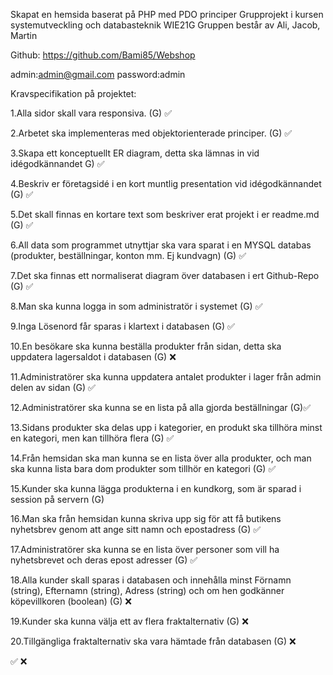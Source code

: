 
 Skapat en hemsida baserat på PHP med PDO principer
 Grupprojekt i kursen systemutveckling och databasteknik WIE21G
 Gruppen består av Ali, Jacob, Martin

Github: https://github.com/Bami85/Webshop

admin:admin@gmail.com
password:admin

Kravspecifikation på projektet:

 1.Alla sidor skall vara responsiva. (G) ✅

 2.Arbetet ska implementeras med objektorienterade principer. (G) ✅

 3.Skapa ett konceptuellt ER diagram, detta ska lämnas in vid idégodkännandet G) ✅

 4.Beskriv er företagsidé i en kort muntlig presentation vid idégodkännandet (G) ✅

 5.Det skall finnas en kortare text som beskriver erat projekt i er readme.md (G) ✅

 6.All data som programmet utnyttjar ska vara sparat i en MYSQL databas (produkter, beställningar, konton mm. Ej kundvagn) (G) ✅

 7.Det ska finnas ett normaliserat diagram över databasen i ert Github-Repo (G) ✅

 8.Man ska kunna logga in som administratör i systemet (G) ✅

 9.Inga Lösenord får sparas i klartext i databasen (G) ✅

 10.En besökare ska kunna beställa produkter från sidan, detta ska uppdatera lagersaldot i databasen (G) ❌

 11.Administratörer ska kunna uppdatera antalet produkter i lager från admin delen av sidan (G) ✅

 12.Administratörer ska kunna se en lista på alla gjorda beställningar (G)✅

 13.Sidans produkter ska delas upp i kategorier, en produkt ska tillhöra minst en kategori, men kan tillhöra flera (G) ✅

 14.Från hemsidan ska man kunna se en lista över alla produkter, och man ska kunna lista bara dom produkter som tillhör en kategori (G) ✅

 15.Kunder ska kunna lägga produkterna i en kundkorg, som är sparad i session på servern (G)

16.Man ska från hemsidan kunna skriva upp sig för att få butikens nyhetsbrev genom att ange sitt namn och epostadress (G) ✅

17.Administratörer ska kunna se en lista över personer som vill ha nyhetsbrevet och deras epost adresser (G) ✅

18.Alla kunder skall sparas i databasen och innehålla minst Förnamn (string), Efternamn (string), Adress (string) och om hen godkänner köpevillkoren (boolean) (G)  ❌

19.Kunder ska kunna välja ett av flera fraktalternativ (G) ❌

20.Tillgängliga fraktalternativ ska vara hämtade från databasen (G) ❌

✅ ❌
